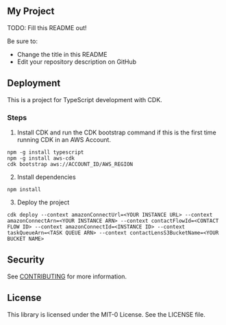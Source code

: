 ## My Project

TODO: Fill this README out!

Be sure to:

* Change the title in this README
* Edit your repository description on GitHub


## Deployment 

This is a project for TypeScript development with CDK.


### Steps

1. Install CDK and run the CDK bootstrap command if this is the first time running CDK in an AWS Account.
```
npm -g install typescript
npm -g install aws-cdk
cdk bootstrap aws://ACCOUNT_ID/AWS_REGION
```
2. Install dependencies 

```
npm install
```

3. Deploy the project

```
cdk deploy --context amazonConnectUrl=<YOUR INSTANCE URL> --context amazonConnectArn=<YOUR INSTANCE ARN> --context contactFlowId=<CONTACT FLOW ID> --context amazonConnectId=<INSTANCE ID> --context taskQueueArn=<TASK QUEUE ARN> --context contactLensS3BucketName=<YOUR BUCKET NAME>
```

## Security

See [CONTRIBUTING](CONTRIBUTING.md#security-issue-notifications) for more information.

## License

This library is licensed under the MIT-0 License. See the LICENSE file.

